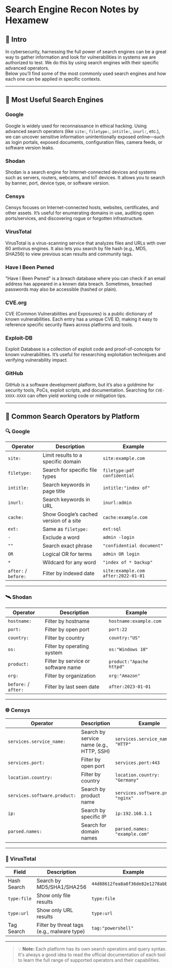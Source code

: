 # Search Engine Recon Notes by Hexamew

## 🧠 Intro

In cybersecurity, harnessing the full power of search engines can be a great way to gather information and look for vulnerabilities in systems we are authorized to test. We do this by using search engines with their specific advanced operators.  
Below you’ll find some of the most commonly used search engines and how each one can be applied in specific contexts.

---

## 🔎 Most Useful Search Engines

### **Google**

Google is widely used for reconnaissance in ethical hacking. Using advanced search operators (like `site:`, `filetype:`, `intitle:`, `inurl:`, etc.), we can uncover sensitive information unintentionally exposed online—such as login portals, exposed documents, configuration files, camera feeds, or software version leaks.

### **Shodan**

Shodan is a search engine for Internet-connected devices and systems such as servers, routers, webcams, and IoT devices. It allows you to search by banner, port, device type, or software version.

### **Censys**

Censys focuses on Internet-connected hosts, websites, certificates, and other assets. It’s useful for enumerating domains in use, auditing open ports/services, and discovering rogue or forgotten infrastructure.

### **VirusTotal**

VirusTotal is a virus-scanning service that analyzes files and URLs with over 60 antivirus engines. It also lets you search by file hash (e.g., MD5, SHA256) to view previous scan results and community tags.

### **Have I Been Pwned**

"Have I Been Pwned" is a breach database where you can check if an email address has appeared in a known data breach. Sometimes, breached passwords may also be accessible (hashed or plain).

### **CVE.org**

CVE (Common Vulnerabilities and Exposures) is a public dictionary of known vulnerabilities. Each entry has a unique CVE ID, making it easy to reference specific security flaws across platforms and tools.

### **Exploit-DB**

Exploit Database is a collection of exploit code and proof-of-concepts for known vulnerabilities. It’s useful for researching exploitation techniques and verifying vulnerability impact.

### **GitHub**

GitHub is a software development platform, but it’s also a goldmine for security tools, PoCs, exploit scripts, and documentation. Searching for `CVE-XXXX-XXXX` can often yield working code or mitigation tips.

---

## 🔧 Common Search Operators by Platform

### 🔍 Google

| Operator             | Description                            | Example                             |
|----------------------|----------------------------------------|-------------------------------------|
| `site:`              | Limit results to a specific domain     | `site:example.com`                  |
| `filetype:`          | Search for specific file types         | `filetype:pdf confidential`         |
| `intitle:`           | Search keywords in page title          | `intitle:"index of"`                |
| `inurl:`             | Search keywords in URL                 | `inurl:admin`                       |
| `cache:`             | Show Google’s cached version of a site | `cache:example.com`                 |
| `ext:`               | Same as `filetype:`                    | `ext:sql`                           |
| `-`                  | Exclude a word                         | `admin -login`                      |
| `""`                 | Search exact phrase                    | `"confidential document"`           |
| `OR`                 | Logical OR for terms                   | `admin OR login`                    |
| `*`                  | Wildcard for any word                  | `"index of * backup"`               |
| `after:` / `before:` | Filter by indexed date                 | `site:example.com after:2022-01-01` |

---

### 🛰 Shodan

| Operator             | Description                        | Example                  |
|----------------------|------------------------------------|--------------------------|
| `hostname:`          | Filter by hostname                 | `hostname:example.com`   |
| `port:`              | Filter by open port                | `port:22`                |
| `country:`           | Filter by country                  | `country:"US"`           |
| `os:`                | Filter by operating system         | `os:"Windows 10"`        |
| `product:`           | Filter by service or software name | `product:"Apache httpd"` |
| `org:`               | Filter by organization             | `org:"Amazon"`           |
| `before:` / `after:` | Filter by last seen date           | `after:2023-01-01`       |

---

### 🌐 Censys

| Operator                      | Description                              | Example                              |
|-------------------------------|------------------------------------------|--------------------------------------|
| `services.service_name:`      | Search by service name (e.g., HTTP, SSH) | `services.service_name: "HTTP"`      |
| `services.port:`              | Filter by open port                      | `services.port:443`                  |
| `location.country:`           | Filter by country                        | `location.country: "Germany"`        |
| `services.software.product:`  | Search by product name                   | `services.software.product: "nginx"` |
| `ip:`                         | Search by specific IP                    | `ip:192.168.1.1`                      |
| `parsed.names:`               | Search for domain names                  | `parsed.names: "example.com"`        |

---

### 🧪 VirusTotal

| Field        | Description                                | Example                            |
|--------------|--------------------------------------------|------------------------------------|
| Hash Search  | Search by MD5/SHA1/SHA256                  | `44d88612fea8a8f36de82e1278abb02f` |
| `type:file`  | Show only file results                     | `type:file`                        |
| `type:url`   | Show only URL results                      | `type:url`                         |
| Tag Search   | Filter by threat tags (e.g., malware type) | `tag:"powershell"`                 |

---

> 💡 **Note:** Each platform has its own search operators and query syntax. It's always a good idea to read the official documentation of each tool to learn the full range of supported operators and their capabilities.
